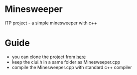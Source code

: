# Minesweeper
ITP project - a simple minesweeper with c++
# Guide
- you can clone the project from [here](https://github.com/Mohammad-Bahrami/Minesweeper.git)
- keep the clui.h in a same folder as Minesweeper.cpp
- compile the Minesweeper.cpp with standard c++ compiler 
